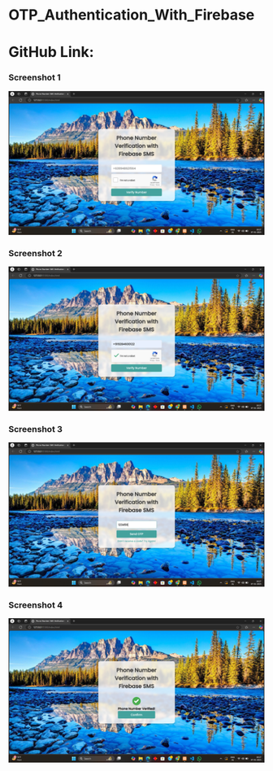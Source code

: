 # OTP_Authentication_With_Firebase
# GitHub Link: 

### Screenshot 1
![Screenshot 1](./Screenshot%20(733).png)

### Screenshot 2
![Screenshot 2](./Screenshot%20(734).png)

### Screenshot 3
![Screenshot 3](./Screenshot%20(735).png)

### Screenshot 4
![Screenshot 4](./Screenshot%20(736).png)

